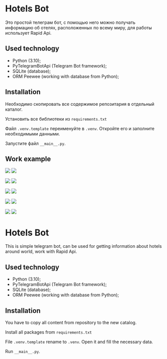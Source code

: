 # Hotels Bot
Это простой телеграм бот, 
с помощью него можно получать информацию об отелях, расположенных по всему миру,
для работы использует Rapid Api.

## Used technology
* Python (3.10);
* PyTelegramBotApi (Telegram Bot framework);
* SQLite (database);
* ORM Peewee (working with database from Python);

## Installation

Необходимо скопировать все содержимое репозитария в отдельный каталог.

Установить все библиотеки из `requirements.txt`

Файл `.venv.template` переименуйте в `.venv`. Откройте его и заполните необходимыми данными.

Запустите файл `__main__.py`.

## Work example

![](./example/image_1.png) ![](./example/image_2.png)

![](./example/image_3.png) ![](./example/image_4.png)

![](./example/image_5.png) ![](./example/image_6.png)

![](./example/image_7.png) ![](./example/image_8.png)

![](./example/image_9.png) ![](./example/image_10.png)

# Hotels Bot
This is simple telegram bot,
can be used for getting information about hotels around world,
work with Rapid Api.

## Used technology
* Python (3.10);
* PyTelegramBotApi (Telegram Bot framework);
* SQLite (database);
* ORM Peewee (working with database from Python);

## Installation

You have to copy all content from repository to the new catalog.

Install all packages from `requirements.txt`

File `.venv.template` rename to `.venv`. Open it and fill the necessary data. 

Run `__main__.py`.